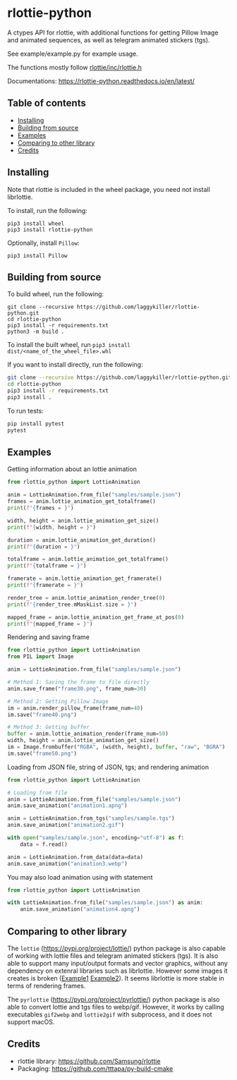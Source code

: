 # rlottie-python

A ctypes API for rlottie, with additional functions for getting Pillow Image and animated sequences, as well as telegram animated stickers (tgs).

See example/example.py for example usage.

The functions mostly follow [rlottie/inc/rlottie.h](https://github.com/Samsung/rlottie/blob/master/inc/rlottie.h)

Documentations: https://rlottie-python.readthedocs.io/en/latest/

## Table of contents
- [Installing](#installing)
- [Building from source](#building-from-source)
- [Examples](#examples)
- [Comparing to other library](#comparing-to-other-library)
- [Credits](#credits)

## Installing

Note that rlottie is included in the wheel package, you need not install librlottie.

To install, run the following:
```
pip3 install wheel
pip3 install rlottie-python
```

Optionally, install `Pillow`:
```
pip3 install Pillow
```

## Building from source

To build wheel, run the following:
```
git clone --recursive https://github.com/laggykiller/rlottie-python.git
cd rlottie-python
pip3 install -r requirements.txt
python3 -m build .
```

To install the built wheel, run `pip3 install dist/<name_of_the_wheel_file>.whl`

If you want to install directly, run the following:
```bash
git clone --recursive https://github.com/laggykiller/rlottie-python.git
cd rlottie-python
pip3 install -r requirements.txt
pip3 install .
```

To run tests:
```bash
pip install pytest
pytest
```

## Examples
Getting information about an lottie animation
```python
from rlottie_python import LottieAnimation

anim = LottieAnimation.from_file("samples/sample.json")
frames = anim.lottie_animation_get_totalframe()
print(f"{frames = }")

width, height = anim.lottie_animation_get_size()
print(f"{width, height = }")

duration = anim.lottie_animation_get_duration()
print(f"{duration = }")

totalframe = anim.lottie_animation_get_totalframe()
print(f"{totalframe = }")

framerate = anim.lottie_animation_get_framerate()
print(f"{framerate = }")

render_tree = anim.lottie_animation_render_tree(0)
print(f"{render_tree.mMaskList.size = }")

mapped_frame = anim.lottie_animation_get_frame_at_pos(0)
print(f"{mapped_frame = }")
```

Rendering and saving frame
```python
from rlottie_python import LottieAnimation
from PIL import Image

anim = LottieAnimation.from_file("samples/sample.json")

# Method 1: Saving the frame to file directly
anim.save_frame("frame30.png", frame_num=30)

# Method 2: Getting Pillow Image
im = anim.render_pillow_frame(frame_num=40)
im.save("frame40.png")

# Method 3: Getting buffer
buffer = anim.lottie_animation_render(frame_num=50)
width, height = anim.lottie_animation_get_size()
im = Image.frombuffer("RGBA", (width, height), buffer, "raw", "BGRA")
im.save("frame50.png")
```

Loading from JSON file, string of JSON, tgs; and rendering animation
```python
from rlottie_python import LottieAnimation

# Loading from file
anim = LottieAnimation.from_file("samples/sample.json")
anim.save_animation("animation1.apng")

anim = LottieAnimation.from_tgs("samples/sample.tgs")
anim.save_animation("animation2.gif")

with open("samples/sample.json", encoding="utf-8") as f:
    data = f.read()

anim = LottieAnimation.from_data(data=data)
anim.save_animation("animation3.webp")
```

You may also load animation using with statement
```python
from rlottie_python import LottieAnimation

with LottieAnimation.from_file("samples/sample.json") as anim:
    anim.save_animation("animation4.apng")
```

## Comparing to other library
The `lottie` (https://pypi.org/project/lottie/) python package is also capable of working with lottie files and telegram animated stickers (tgs). It is also able to support many input/output formats and vector graphics, without any dependency on extenral libraries such as librlottie. However some images it creates is broken ([Example1](https://github.com/laggykiller/sticker-convert/issues/5) [Example2](https://gitlab.com/mattbas/python-lottie/-/issues/95)). It seems librlottie is more stable in terms of rendering frames.

The `pyrlottie` (https://pypi.org/project/pyrlottie/) python package is also able to convert lottie and tgs files to webp/gif. However, it works by calling executables `gif2webp` and `lottie2gif` with subprocess, and it does not support macOS.

## Credits
- rlottie library: https://github.com/Samsung/rlottie
- Packaging: https://github.com/tttapa/py-build-cmake